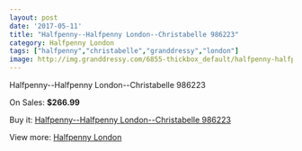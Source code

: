 ```yaml
---
layout: post
date: '2017-05-11'
title: "Halfpenny--Halfpenny London--Christabelle 986223"
category: Halfpenny London
tags: ["halfpenny","christabelle","granddressy","london"]
image: http://img.granddressy.com/6855-thickbox_default/halfpenny-halfpenny-london-christabelle-986223.jpg
---
```

Halfpenny--Halfpenny London--Christabelle 986223

On Sales: **$266.99**
<a href="https://www.granddressy.com/en/halfpenny-london/6133-halfpenny-halfpenny-london-christabelle-986223.html"><amp-img layout="responsive" width="600" height="600" src="//img.granddressy.com/6855-thickbox_default/halfpenny-halfpenny-london-christabelle-986223.jpg" alt="Halfpenny--Halfpenny London--Christabelle 986223 0" /></a>

Buy it: [Halfpenny--Halfpenny London--Christabelle 986223](https://www.granddressy.com/en/halfpenny-london/6133-halfpenny-halfpenny-london-christabelle-986223.html "Halfpenny--Halfpenny London--Christabelle 986223")

View more: [Halfpenny London](https://www.granddressy.com/en/58-halfpenny-london "Halfpenny London")